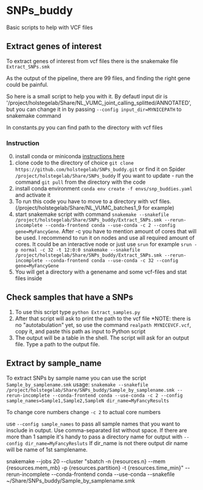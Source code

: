 # SNPs_buddy
Basic scripts to help with VCF files 

## Extract genes of interest
To extract genes of interest from vcf files there is the snakemake file `Extract_SNPs.smk`

As the output of the pipeline, there are 99 files, and finding the right gene could be painful. 

So here is a small script to help you with it.
By defautl input dir is '/project/holstegelab/Share/NL_VUMC_joint_calling_splitted/ANNOTATED', but you can change it in by passing `--config input_dir=MYNICEPATH` to snakemake command


In constants.py you can find path to the directory with vcf  files 

### Instruction



0. install conda or miniconda [instructions here](https://docs.anaconda.com/free/miniconda/miniconda-install/)
1. clone code to the directory of choice `git clone https://github.com/holstegelab/SNPs_buddy.git` or find it on Spider `/project/holstegelab/Share/SNPs_buddy`
    If you want to update - run the command `git pull` from the directory with the code
3. install conda environment `conda env create -f envs/snp_buddies.yaml` and activate it
4. To run this code you have to move to a directory with vcf files. (/project/holstegelab/Share/NL_VUMC_batches1_9 for example)
5. start snakemake script with command `snakemake --snakefile /project/holstegelab/Share/SNPs_buddy/Extract_SNPs.smk --rerun-incomplete --conda-frontend conda --use-conda -c 2 --config gene=MyFancyGene`. After -c you have to mention amount of cores that will be used. I recommend to run it on nodes and use all required amount of cores. It could be an interactive node or just use `srun` for example `srun -p normal -c 32 -t 12:0:0 snakemake --snakefile /project/holstegelab/Share/SNPs_buddy/Extract_SNPs.smk --rerun-incomplete --conda-frontend conda --use-conda -c 32 --config gene=MyFancyGene`
6. You will get a directory with a genename and some vcf-files and stat files inside


## Check samples that have a SNPs

1.  To use this script type `python Extract_samples.py`
2. After that script will ask to print the path to the vcf file
        *NOTE: there is no "autotabulation" yet, so use the command `realpath MYNICEVCF.vcf`, copy it, and paste this path as input to Python script
3. The output will be a table in the shell. The script will ask for an output file. Type a path to the output file.

## Extract by sample_name
To extract SNPs by sample name you can use the script `Sample_by_samplename.smk`
usage:
`snakemake --snakefile /project/holstegelab/Share/SNPs_buddy/Sample_by_samplename.smk --rerun-incomplete --conda-frontend conda --use-conda -c 2 --config sample_names=Sample1,Sample2,SampleN dir_name=MyFancyResults`

To change core numbers change `-c 2` to actual core numbers

use `--config sample_names` to pass all sample names that you want to insclude in output. Use comma-separated list without space.
If there are more than 1 sample it's handy to pass a directory name for output with `--config dir_name=MyFancyResluts`
If dir_name is not there output dir name will be name of 1st samplename.


snakemake --jobs 20 --cluster "sbatch -n {resources.n} --mem {resources.mem_mb} -p {resources.partition} -t {resources.time_min}" --rerun-incomplete --conda-frontend conda --use-conda --snakefile ~/Share/SNPs_buddy/Sample_by_samplename.smk




